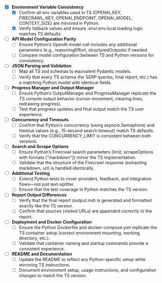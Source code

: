 - [x] **Environment Variable Consistency**
  - [x] Confirm all env variables used in TS (OPENAI_KEY, FIRECRAWL_KEY, OPENAI_ENDPOINT, OPENAI_MODEL, CONTEXT_SIZE) are mirrored in Python.
  - [x] Verify fallback values and ensure .env/.env.local loading logic matches TS defaults.

- [ ] **API Model Configuration Parity**
  - [ ] Ensure Python’s OpenAI model call includes any additional parameters (e.g., reasoningEffort, structuredOutputs) if needed.
  - [ ] Compare model configuration between TS and Python versions for consistency.

- [ ] **JSON Parsing and Validation**
  - [ ] Map all TS zod schemas to equivalent Pydantic models.
  - [ ] Verify that every TS schema (for SERP queries, final report, etc.) has a matching Python model with identical fields.

- [ ] **Progress Manager and Output Manager**
  - [ ] Ensure Python’s OutputManager and ProgressManager replicate the TS console output behavior (cursor movement, clearing lines, redrawing progress).
  - [ ] Test that progress updates and final output match the TS user experience.

- [ ] **Concurrency and Timeouts**
  - [ ] Confirm that Python’s concurrency (using asyncio.Semaphore) and timeout values (e.g., 15-second search timeout) match TS defaults.
  - [ ] Verify that the CONCURRENCY_LIMIT is consistent between both versions.

- [ ] **Search and Scrape Options**
  - [ ] Ensure Python’s Firecrawl search parameters (limit, scrapeOptions with formats ["markdown"]) mirror the TS implementation.
  - [ ] Validate that the structure of the Firecrawl response (extracting markdown, url) is handled identically.

- [ ] **Additional Testing**
  - [ ] Extend Python tests to cover providers, feedback, and integration flows—not just text-splitter.
  - [ ] Ensure that the test coverage in Python matches the TS version.

- [ ] **Report Output Differences**
  - [ ] Verify that the final report (output.md) is generated and formatted exactly like the TS version.
  - [ ] Confirm that sources (visited URLs) are appended correctly to the report.

- [ ] **Deployment and Docker Configuration**
  - [ ] Ensure the Python Dockerfile and docker-compose.yml replicate the TS container setup (correct environment mounting, working directory, etc.).
  - [ ] Validate that container naming and startup commands provide a consistent experience.

- [ ] **README and Documentation**
  - [ ] Update the README to reflect any Python-specific setup while mirroring TS instructions.
  - [ ] Document environment setup, usage instructions, and configuration changes to match the TS version.
